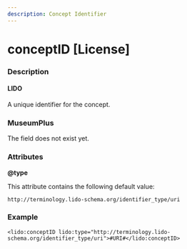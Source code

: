 ```yaml
---
description: Concept Identifier
---
```


# conceptID \[License]

### Description

#### LIDO

A unique identifier for the concept.

### MuseumPlus

The field does not exist yet.

### Attributes

**@type**

This attribute contains the following default value:

`http://terminology.lido-schema.org/identifier_type/uri`

### Example

```markup
<lido:conceptID lido:type="http://terminology.lido-schema.org/identifier_type/uri">#URI#</lido:conceptID>
```
